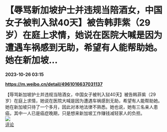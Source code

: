 # 【辱骂新加坡护士并违规当陪酒女，中国女子被判入狱40天】被告韩菲紫（29岁）在庭上求情，她说在医院大喊是因为遭遇车祸感到无助，希望有人能帮助她。她在新加坡...

**2023-10-26 03:15**

**https://m.weibo.cn/detail/4961016637031137**

【辱骂新加坡护士并违规当陪酒女，中国女子被判入狱40天】被告韩菲紫（29岁）在庭上求情，她说在医院大喊是因为遭遇车祸感到无助，希望有人能帮助她。她在新加坡只待了一个多月，因此对本地法律不熟悉。她也说，她有三名亲人患癌，其中一人已是癌症晚期，只是想来新加坡工作赚钱减轻家人的负担。  
![](https://img3.chouti.com/CHOUTI_231026_5243009C57F74153AAD88EDA1B42ECA2.jpg)  
[评论](https://m.chouti.com/link/40408016)
